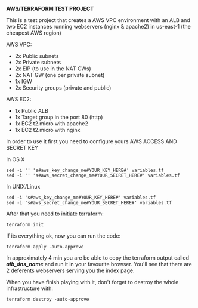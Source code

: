
**AWS/TERRAFORM TEST PROJECT** 

This is a test project that creates a AWS VPC environment with an ALB and two EC2 instances running webservers (nginx & apache2) in us-east-1 (the cheapest AWS region)

AWS VPC:
 - 2x Public subnets
 - 2x Private subnets
 - 2x EIP (to use in the NAT GWs)
 - 2x NAT GW (one per private subnet)
 - 1x IGW
 - 2x Security groups (private and public)

AWS EC2:

 - 1x Public ALB
 - 1x Target group in the port 80 (http)
 - 1x EC2 t2.micro with apache2 
 - 1x EC2 t2.micro with nginx 


In order to use it first you need to configure yours AWS ACCESS AND SECRET KEY

In OS X

    sed -i '' 's#aws_key_change_me#YOUR_KEY_HERE#' variables.tf
    sed -i '' 's#aws_secret_change_me#YOUR_SECRET_HERE#' variables.tf


In UNIX/Linux

    sed -i 's#aws_key_change_me#YOUR_KEY_HERE#' variables.tf
    sed -i 's#aws_secret_change_me#YOUR_SECRET_HERE#' variables.tf


After that you need to initiate terraform:

    terraform init

If its everything ok, now you can run the code:

    terraform apply -auto-approve

In approximately 4 min you are be able to copy the terraform output called ***alb_dns_name*** and run it in your favourite browser. You'll see that there are 2 deferents webservers serving you the index page.

When you have finish playing with it, don't forget to destroy the whole infrastructure with:

    terraform destroy -auto-approve



